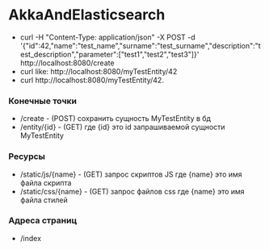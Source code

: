 # AkkaAndElasticsearch

- curl -H "Content-Type: application/json" -X POST -d '{"id":42,"name":"test_name","surname":"test_surname","description":"test_description","parameter":["test1","test2","test3"]}' http://localhost:8080/create
- curl like: http://localhost:8080/myTestEntity/42
- curl http://localhost:8080/myTestEntity/42.

### Конечные точки

- /create              - (POST) сохранить сущность MyTestEntity в бд
- /entity/{id}         - (GET) где {id} это id запрашиваемой сущности MyTestEntity

### Ресурсы

- /static/js/{name}    - (GET) запрос скриптов JS где {name} это имя файла скрипта
- /static/css/{name}   - (GET) запрос файлов css где {name} это имя файла стилей

### Адреса страниц

- /index
 
